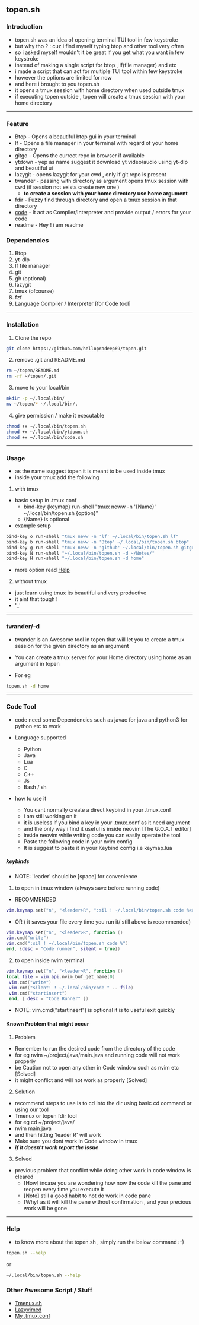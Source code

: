 ## topen.sh

### Introduction

- topen.sh was an idea of opening terminal TUI tool in few keystroke
- but why tho ? : cuz i find myself typing btop and other tool very often
- so i asked myself wouldn't it be great if you get what you want in few keystroke
- instead of making a single script for btop , lf(file manager) and etc
- i made a script that can act for multiple TUI tool within few keystroke
- however the options are limited for now
- and here i brought to you topen.sh
- it opens a tmux session with home directory when used outside tmux
- if executing topen outside , topen will create a tmux session with your home directory

---

### Feature

- Btop - Opens a beautiful btop gui in your terminal
- lf - Opens a file manager in your terminal with regard of your home directory
- gitgo - Opens the currect repo in browser if available
- ytdown - yep as name suggest it download yt video/audio using yt-dlp and beautiful ui
- lazygit - opens lazygit for your cwd , only if git repo is present
- twander - passing with directory as argument opens tmux session with cwd
  (if session not exists create new one )
  - **to create a session with your home directory use home argument**
- fdir - Fuzzy find through directory and open a tmux session in that directory
- [code](https://github.com/hellopradeep69/topen?tab=readme-ov-file#code-tool) - It act as Compiler/Interpreter and provide output / errors for your code
- readme - Hey ! i am readme

### Dependencies

1. Btop
2. yt-dlp
3. lf file manager
4. git
5. gh (optional)
6. lazygit
7. tmux (ofcourse)
8. fzf
9. Language Compiler / Interpreter [for Code tool]

---

### Installation

1. Clone the repo

```bash
git clone https://github.com/hellopradeep69/topen.git
```

2. remove .git and README.md

```bash
rm ~/topen/README.md
rm -rf ~/topen/.git
```

3. move to your local/bin

```bash
mkdir -p ~/.local/bin/
mv ~/topen/* ~/.local/bin/.
```

4. give permission / make it executable

```bash
chmod +x ~/.local/bin/topen.sh
chmod +x ~/.local/bin/ytdown.sh
chmod +x ~/.local/bin/code.sh
```

---

### Usage

- as the name suggest topen it is meant to be used inside tmux
- inside your tmux add the following

1. with tmux

- basic setup in .tmux.conf
  - bind-key {keymap} run-shell "tmux neww -n '{Name}' ~/.local/bin/topen.sh {option}"
  - {Name} is optional
- example setup

```bash
bind-key o run-shell "tmux neww -n 'lf' ~/.local/bin/topen.sh lf"
bind-key b run-shell "tmux neww -n 'Btop' ~/.local/bin/topen.sh btop"
bind-key g run-shell "tmux neww -n 'github' ~/.local/bin/topen.sh gitgo"
bind-key N run-shell "~/.local/bin/topen.sh -d ~/Notes/"
bind-key H run-shell "~/.local/bin/topen.sh -d home"
```

- more option read [Help](https://github.com/hellopradeep69/topen?tab=readme-ov-file#help)

2. without tmux

- just learn using tmux its beautiful and very productive
- it aint that tough !
- '\_'

---

### twander/-d

- twander is an Awesome tool in topen that will let you to create a tmux session for the
  given directory as an argument

- You can create a tmux server for your Home directory using home as an argument in topen

- For eg

```bash
topen.sh -d home
```

---

### Code Tool

- code need some Dependencies such as javac for java and python3 for python etc to work

- Language supported
  - Python
  - Java
  - Lua
  - C
  - C++
  - Js
  - Bash / sh

- how to use it
  - You cant normally create a direct keybind in your .tmux.conf
  - i am still working on it
  - it is useless if you bind a key in your .tmux.conf as it need argument
  - and the only way i find it useful is inside neovim [The G.O.A.T editor]
  - inside neovim while writing code you can easily operate the tool
  - Paste the following code in your nvim config
  - It is suggest to paste it in your Keybind config i.e keymap.lua

##### keybinds

- NOTE: 'leader' should be [space] for convenience

1. to open in tmux window (always save before running code)

- RECOMMENDED

```lua
vim.keymap.set("n", "<leader>R", ":sil ! ~/.local/bin/topen.sh code %<CR>", {desc = "Code runner", silent = true})
```

- OR ( it saves your file every time you run it/ still above is recommended)

```lua
vim.keymap.set("n", "<leader>R", function ()
vim.cmd("write")
vim.cmd(":sil ! ~/.local/bin/topen.sh code %")
end, {desc = "Code runner", silent = true})
```

2. to open inside nvim terminal

```lua
vim.keymap.set("n", "<leader>R", function ()
local file = vim.api.nvim_buf_get_name(0)
 vim.cmd("write")
 vim.cmd("silent! ! ~/.local/bin/code " .. file)
 vim.cmd("startinsert")
 end, { desc = "Code Runner" })
```

- NOTE: vim.cmd("startinsert") is optional it is to useful exit quickly

#### Known Problem that might occur

1. Problem

- Remember to run the desired code from the directory of the code
- for eg nvim ~/project/java/main.java and running code will not work properly
- be Caution not to open any other in Code window such as nvim etc [Solved]
- it might conflict and will not work as properly [Solved]

2. Solution

- recommend steps to use is to cd into the dir using basic cd command or using our tool
- Tmenux or topen fdir tool
- for eg cd ~/project/java/
- nvim main.java
- and then hitting 'leader R' will work
- Make sure you dont work in Code window in tmux
- **_if it doesn't work report the issue_**

3. Solved

- previous problem that conflict while doing other work in code window is cleared
  - [How] incase you are wondering how now the code kill the pane and reopen every time you execute it
  - [Note] still a good habit to not do work in code pane
  - [Why] as it will kill the pane without confirmation , and your precious work will be gone

---

### Help

- to know more about the topen.sh , simply run the below command :-)

```bash
topen.sh --help
```

or

```bash
~/.local/bin/topen.sh --help
```

### Other Awesome Script / Stuff

- [Tmenux.sh](https://github.com/hellopradeep69/Tmenux.git)
- [Lazyvimed](https://github.com/hellopradeep69/Lazyvimed.git)
- [My .tmux.conf](https://github.com/hellopradeep69/tmux.git)
